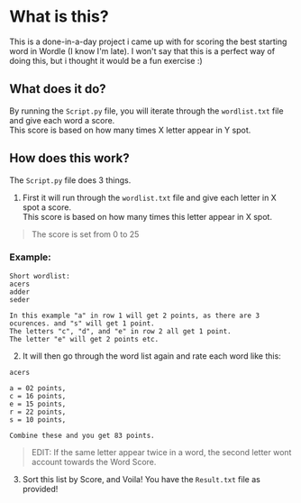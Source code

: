 # What is this?

This is a done-in-a-day project i came up with for scoring the best starting word in Wordle (I know I'm late).
I won't say that this is a perfect way of doing this, but i thought it would be a fun exercise :) 


## What does it do?
By running the `Script.py` file, you will iterate through the `wordlist.txt` file and give each word a score. \
This score is based on how many times X letter appear in Y spot.


## How does this work?
The `Script.py` file does 3 things.

1. First it will run through the `wordlist.txt` file and give each letter in X spot a score. <br /> This score is based on how many times this letter appear in X spot. 
> The score is set from 0 to 25

### Example:
```
Short wordlist:
acers
adder
seder

In this example "a" in row 1 will get 2 points, as there are 3 ocurences. and "s" will get 1 point.
The letters "c", "d", and "e" in row 2 all get 1 point.
The letter "e" will get 2 points etc.
```

2. It will then go through the word list again and rate each word like this:

```
acers

a = 02 points,
c = 16 points,
e = 15 points,
r = 22 points,
s = 10 points,

Combine these and you get 83 points.

```
> EDIT: If the same letter appear twice in a word, the second letter wont account towards the Word Score.

3. Sort this list by Score, and Voila! You have the `Result.txt` file as provided!